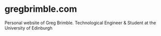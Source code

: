 # gregbrimble.com
Personal website of Greg Brimble. Technological Engineer & Student at the University of Edinburgh
